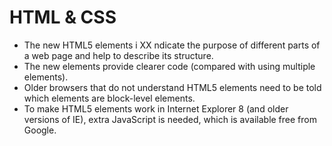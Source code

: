 # HTML & CSS 

* The new HTML5 elements i XX ndicate the purpose of different parts of a web page and help to describe its structure.
*  The new elements provide clearer code (compared
with using multiple <div> elements).
*  Older browsers that do not understand HTML5
elements need to be told which elements are
block-level elements.
*  To make HTML5 elements work in Internet Explorer 8
(and older versions of IE), extra JavaScript is needed,
which is available free from Google.
